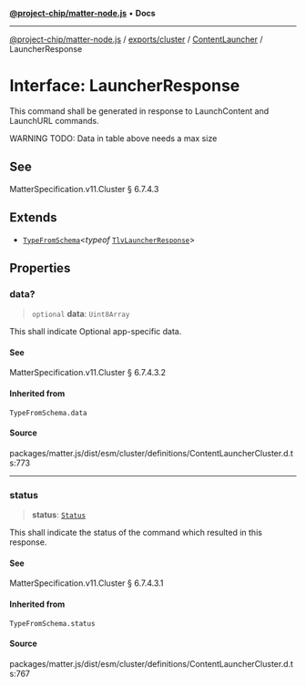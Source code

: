 [**@project-chip/matter-node.js**](../../../../../README.md) • **Docs**

***

[@project-chip/matter-node.js](../../../../../modules.md) / [exports/cluster](../../../README.md) / [ContentLauncher](../README.md) / LauncherResponse

# Interface: LauncherResponse

This command shall be generated in response to LaunchContent and LaunchURL commands.

WARNING TODO: Data in table above needs a max size

## See

MatterSpecification.v11.Cluster § 6.7.4.3

## Extends

- [`TypeFromSchema`](../../../../tlv/README.md#typefromschemas)\<*typeof* [`TlvLauncherResponse`](../README.md#tlvlauncherresponse)\>

## Properties

### data?

> `optional` **data**: `Uint8Array`

This shall indicate Optional app-specific data.

#### See

MatterSpecification.v11.Cluster § 6.7.4.3.2

#### Inherited from

`TypeFromSchema.data`

#### Source

packages/matter.js/dist/esm/cluster/definitions/ContentLauncherCluster.d.ts:773

***

### status

> **status**: [`Status`](../enumerations/Status.md)

This shall indicate the status of the command which resulted in this response.

#### See

MatterSpecification.v11.Cluster § 6.7.4.3.1

#### Inherited from

`TypeFromSchema.status`

#### Source

packages/matter.js/dist/esm/cluster/definitions/ContentLauncherCluster.d.ts:767
